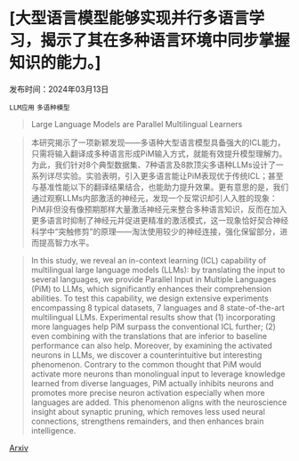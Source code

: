 # [大型语言模型能够实现并行多语言学习，揭示了其在多种语言环境中同步掌握知识的能力。]

发布时间：2024年03月13日

`LLM应用` `多语种模型`

> Large Language Models are Parallel Multilingual Learners

> 本研究揭示了一项新颖发现——多语种大型语言模型具备强大的ICL能力，只需将输入翻译成多种语言形成PiM输入方式，就能有效提升模型理解力。为此，我们针对8个典型数据集、7种语言及8款顶尖多语种LLMs设计了一系列详尽实验。实验表明，引入更多语言能让PiM表现优于传统ICL；甚至与基准性能以下的翻译结果结合，也能助力提升效果。更有意思的是，我们通过观察LLMs内部激活的神经元，发现一个反常识却引人入胜的现象：PiM非但没有像预期那样大量激活神经元来整合多种语言知识，反而在加入更多语言时抑制了神经元并促进更精准的激活模式，这一现象恰好契合神经科学中“突触修剪”的原理——淘汰使用较少的神经连接，强化保留部分，进而提高智力水平。

> In this study, we reveal an in-context learning (ICL) capability of multilingual large language models (LLMs): by translating the input to several languages, we provide Parallel Input in Multiple Languages (PiM) to LLMs, which significantly enhances their comprehension abilities. To test this capability, we design extensive experiments encompassing 8 typical datasets, 7 languages and 8 state-of-the-art multilingual LLMs. Experimental results show that (1) incorporating more languages help PiM surpass the conventional ICL further; (2) even combining with the translations that are inferior to baseline performance can also help. Moreover, by examining the activated neurons in LLMs, we discover a counterintuitive but interesting phenomenon. Contrary to the common thought that PiM would activate more neurons than monolingual input to leverage knowledge learned from diverse languages, PiM actually inhibits neurons and promotes more precise neuron activation especially when more languages are added. This phenomenon aligns with the neuroscience insight about synaptic pruning, which removes less used neural connections, strengthens remainders, and then enhances brain intelligence.

[Arxiv](https://arxiv.org/abs/2403.09073)